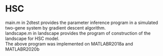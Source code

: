 # HSC
main.m in 2dtest provides the parameter inference program in a simulated two-gene system by gradient descent algorithm.  
landscape.m in landscape provides the program of construction of the landscape for HSC model.  
The above program was implemented on MATLABR2018a and MATLABR2020b
